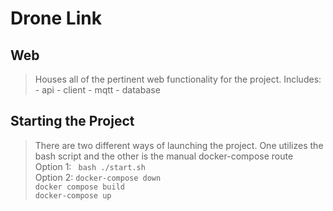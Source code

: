 # Drone Link

## Web
> Houses all of the pertinent web functionality for the project. 
	Includes:
	- api
	- client
	- mqtt
	- database

## Starting the Project
> There are two different ways of launching the project. One utilizes the bash script and the other is the manual docker-compose route<br/>
> Option 1: `` bash ./start.sh``<br/>
> Option 2: ``docker-compose down``<br/>                         				``docker compose build`` <br/> ``docker-compose up``

